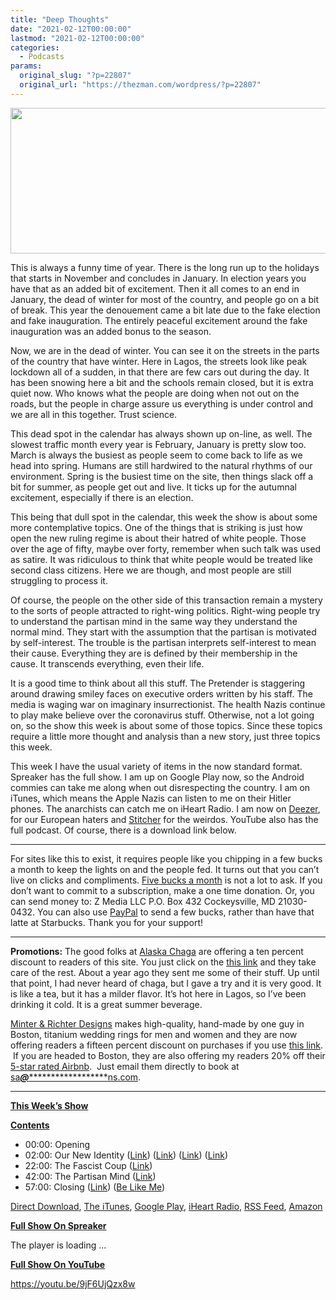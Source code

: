 ```yaml
---
title: "Deep Thoughts"
date: "2021-02-12T00:00:00"
lastmod: "2021-02-12T00:00:00"
categories:
  - Podcasts
params:
  original_slug: "?p=22807"
  original_url: "https://thezman.com/wordpress/?p=22807"
---
```


[<img
src="http://thezman.com/wordpress/wp-content/uploads/2018/01/Power-Hour.png"
decoding="async" width="600" height="233" />](http://thezman.com/wordpress/wp-content/uploads/2018/01/Power-Hour.png)

This is always a funny time of year. There is the long run up to the
holidays that starts in November and concludes in January. In election
years you have that as an added bit of excitement. Then it all comes to
an end in January, the dead of winter for most of the country, and
people go on a bit of break. This year the denouement came a bit late
due to the fake election and fake inauguration. The entirely peaceful
excitement around the fake inauguration was an added bonus to the
season.

Now, we are in the dead of winter. You can see it on the streets in the
parts of the country that have winter. Here in Lagos, the streets look
like peak lockdown all of a sudden, in that there are few cars out
during the day. It has been snowing here a bit and the schools remain
closed, but it is extra quiet now. Who knows what the people are doing
when not out on the roads, but the people in charge assure us everything
is under control and we are all in this together. Trust science.

This dead spot in the calendar has always shown up on-line, as well. The
slowest traffic month every year is February, January is pretty slow
too. March is always the busiest as people seem to come back to life as
we head into spring. Humans are still hardwired to the natural rhythms
of our environment. Spring is the busiest time on the site, then things
slack off a bit for summer, as people get out and live. It ticks up for
the autumnal excitement, especially if there is an election.

This being that dull spot in the calendar, this week the show is about
some more contemplative topics. One of the things that is striking is
just how open the new ruling regime is about their hatred of white
people. Those over the age of fifty, maybe over forty, remember when
such talk was used as satire. It was ridiculous to think that white
people would be treated like second class citizens. Here we are though,
and most people are still struggling to process it.

Of course, the people on the other side of this transaction remain a
mystery to the sorts of people attracted to right-wing politics.
Right-wing people try to understand the partisan mind in the same way
they understand the normal mind. They start with the assumption that the
partisan is motivated by self-interest. The trouble is the partisan
interprets self-interest to mean their cause. Everything they are is
defined by their membership in the cause. It transcends everything, even
their life.

It is a good time to think about all this stuff. The Pretender is
staggering around drawing smiley faces on executive orders written by
his staff. The media is waging war on imaginary insurrectionist. The
health Nazis continue to play make believe over the coronavirus stuff.
Otherwise, not a lot going on, so the show this week is about some of
those topics. Since these topics require a little more thought and
analysis than a new story, just three topics this week.

This week I have the usual variety of items in the now standard format.
Spreaker has the full show. I am up on Google Play now, so the Android
commies can take me along when out disrespecting the country. I am on
iTunes, which means the Apple Nazis can listen to me on their Hitler
phones. The anarchists can catch me on iHeart Radio. I am now on
<a href="https://www.deezer.com/show/623032" rel="noopener noreferrer"
target="_blank">Deezer</a>, for our European haters and <a
href="https://www.stitcher.com/podcast/the-z-blog-power-hour?refid=stpr"
rel="noopener noreferrer" target="_blank">Stitcher</a> for the weirdos.
YouTube also has the full podcast. Of course, there is a download link
below.

------------------------------------------------------------------------

For sites like this to exist, it requires people like you chipping in a
few bucks a month to keep the lights on and the people fed. It turns out
that you can’t live on clicks and compliments.
<a href="https://www.subscribestar.com/the-z-blog"
rel="noopener noreferrer" target="_blank">Five bucks a month</a> is not
a lot to ask. If you don’t want to commit to a subscription, make a one
time donation. Or, you can send money to: Z Media LLC P.O. Box 432
Cockeysville, MD 21030-0432. You can also use <a
href="https://www.paypal.com/cgi-bin/webscr?cmd=_s-xclick&amp;hosted_button_id=UDAS2Q8JYA6CN&amp;source=url"
rel="noopener noreferrer" target="_blank">PayPal</a> to send a few
bucks, rather than have that latte at Starbucks. Thank you for your
support!

------------------------------------------------------------------------

**Promotions:** The good folks at
<a href="https://alaskachaga.us/" rel="noopener noreferrer"
target="_blank">Alaska Chaga</a> are offering a ten percent discount to
readers of this site. You just click on the
<a href="https://alaskachaga.us/discount/ZMAN" rel="noopener noreferrer"
target="_blank">this link</a> and they take care of the rest. About a
year ago they sent me some of their stuff. Up until that point, I had
never heard of chaga, but I gave a try and it is very good. It is like a
tea, but it has a milder flavor. It’s hot here in Lagos, so I’ve been
drinking it cold. It is a great summer beverage.

<a href="https://www.minterandrichterdesigns.com/"
rel="noreferrer nofollow noopener" target="_blank">Minter &amp; Richter
Designs</a> makes high-quality, hand-made by one guy in Boston, titanium
wedding rings for men and women and they are now offering readers a
fifteen percent discount on purchases if you use
<a href="https://www.minterandrichterdesigns.com/discount/ZMAN"
rel="noreferrer nofollow noopener" target="_blank">this link</a>. 
 <span class="highlight"><span class="colour"><span class="font"><span class="size">If
you are headed to Boston, they are also offering my readers 20% off
their <a
href="https://www.airbnb.com/users/7988017/listings?user_id=7988017&amp;s=3"
rel="noopener noreferrer" target="_blank">5-star rated Airbnb</a>.  Just
email them directly to book at
<a href="mailto:sa***@*********************ns.com"
data-original-string="gOzdThE7gAoEcLtg8MYoxA==cb7Hx46G1uRV6IFhZRN4xM2ZqzaoXFPRRTQQQs2QKbATvsbMuFxiMUrjocOh3b2MZ70"><span
class="apbct-email-encoder"
data-original-string="l2osP6JWfMH9WQwQDB1M/Q==cb76GI/Brh//CEL5fBECtzS3/F3+iHCyFvRzmZjTAKGJU6YN0llXaNjBZsSi1M9w4XQ"
title="This contact has been encoded by Anti-Spam by CleanTalk. Click to decode. To finish the decoding make sure that JavaScript is enabled in your browser.">sa<span
class="apbct-blur">***</span>@<span
class="apbct-blur">*********************</span>ns.com</span></a>.</span></span></span></span>

------------------------------------------------------------------------

**<u>This Week’s Show</u>**

**<u>Contents</u>**

-   00:00: Opening
-   02:00: Our New Identity (<a
    href="https://www.bostonglobe.com/2021/02/05/sports/baseball-writers-vote-strip-jg-taylor-spinks-name-award-over-racism/"
    rel="noopener" target="_blank">Link</a>) (<a
    href="https://www.thedailybeast.com/ny-times-star-reporter-fired-after-daily-beast-expose"
    rel="noopener" target="_blank">Link</a>) (<a
    href="https://www.breitbart.com/europe/2021/02/06/enlightenment-was-little-more-than-white-identity-politics-racist-knowledge/"
    rel="noopener" target="_blank">Link</a>) (<a
    href="https://www.forbes.com/sites/evangerstmann/2021/02/05/supreme-court-will-decide-whether-police-can-enter-a-home-to-seize-guns-without-a-warrant/?sh=3900f13d5bb4"
    rel="noopener" target="_blank">Link</a>)
-   22:00: The Fascist Coup
    (<a href="https://time.com/5936036/secret-2020-election-campaign/"
    rel="noopener" target="_blank">Link</a>)
-   42:00: The Partisan Mind (<a
    href="https://news.yahoo.com/column-trumpites-next-door-110012354.html"
    rel="noopener" target="_blank">Link</a>)
-   57:00: Closing (<a
    href="https://www.breitbart.com/clips/2021/02/08/wapos-rubin-gop-all-about-white-christian-identity-they-dont-believe-in-anything/"
    rel="noopener" target="_blank">Link</a>) ([Be Like
    Me](https://www.minterandrichterdesigns.com/products/the-man-they-call-z-titanium-mokume-gane-mens-wedding-ring?_pos=1&_sid=bdaf5cbe8&_ss=r))

<a href="https://api.spreaker.com/v2/episodes/43409966/download.mp3"
rel="noopener" target="_blank">Direct Download</a>, <a
href="https://itunes.apple.com/us/podcast/the-z-blog-power-hour/id1262799640?mt=2"
rel="noopener noreferrer" target="_blank">The iTunes</a>, <a
href="https://podcasts.google.com/?feed=aHR0cHM6Ly93d3cuc3ByZWFrZXIuY29tL3Nob3cvMjU4OTY1Ny9lcGlzb2Rlcy9mZWVk"
rel="noopener noreferrer" target="_blank">Google Play</a>, <a href="https://www.iheart.com/podcast/the-z-blog-power-hour-29246491/"
rel="noopener noreferrer" target="_blank">iHeart Radio,</a>
<a href="https://www.spreaker.com/show/2589657/episodes/feed"
rel="noopener noreferrer" target="_blank">RSS Feed</a>, <a
href="https://music.amazon.com/podcasts/0d8bc343-742c-40fe-95c8-616ccf4cf1fa/The-Z-Blog-Power-Hour"
rel="noopener noreferrer" target="_blank">Amazon</a>

**<u>Full Show On Spreaker</u>**

The player is loading ...

<span class="widget_spinner dark"></span>

**<u>Full Show On YouTube</u>**

https://youtu.be/9jF6UjQzx8w
